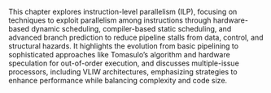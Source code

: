 This chapter explores instruction-level parallelism (ILP), focusing on techniques to exploit parallelism among instructions through hardware-based dynamic scheduling, compiler-based static scheduling, and advanced branch prediction to reduce pipeline stalls from data, control, and structural hazards. It highlights the evolution from basic pipelining to sophisticated approaches like Tomasulo’s algorithm and hardware speculation for out-of-order execution, and discusses multiple-issue processors, including VLIW architectures, emphasizing strategies to enhance performance while balancing complexity and code size.
